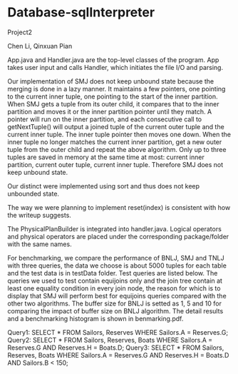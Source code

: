 # Database-sqlInterpreter

Project2

Chen Li, Qinxuan Pian

App.java and Handler.java are the top-level classes of the program. App takes user input and calls Handler, which initiates the file I/O and parsing. 

Our implementation of SMJ does not keep unbound state because the merging is done in a lazy manner. It maintains a few pointers, one pointing to the current inner tuple, one pointing to the start of the inner partition. When SMJ gets a tuple from its outer child, it compares that to the inner partition and moves it or the inner partition pointer until they match. A pointer will run on the inner partition, and each consecutive call to getNextTuple() will output a joined tuple of the current outer tuple and the current inner tuple. The inner tuple pointer then moves one down. When the inner tuple no longer matches the current inner partition, get a new outer tuple from the outer child and repeat the above algorithm. Only up to three tuples are saved in memory at the same time at most: current inner partition, current outer tuple, current inner tuple. Therefore SMJ does not keep unbound state. 

Our distinct were implemented using sort and thus does not keep unbounded state. 

The way we were planning to implement reset(index) is consistent with how the writeup suggests. 

The PhysicalPlanBuilder is integrated into handler.java. Logical operators and physical operators are placed under the corresponding package/folder with the same names. 

For benchmarking, we compare the performance of BNLJ, SMJ and TNLJ with three queries, the data we choose is about 5000 tuples for each table and the test data is in testData folder.  Test queries are listed below.  The queries we used to test contain equijoins only and the join tree contain at least one equality condition in every join node, the reason for which is to display that SMJ will perform best for equijoins queries compared with the other two algorithms.  The buffer size for BNLJ is setted as 1, 5 and 10 for comparing the impact of buffer size on BNLJ algorithm.  The detail results and a benchmarking histogram is shown in benmarking.pdf.

Query1: SELECT * FROM Sailors, Reserves WHERE Sailors.A = Reserves.G;
Query2: SELECT * FROM Sailors, Reserves, Boats WHERE Sailors.A = Reserves.G AND Reserves.H = Boats.D;
Query3: SELECT * FROM Sailors, Reserves, Boats WHERE Sailors.A = Reserves.G AND Reserves.H = Boats.D AND Sailors.B < 150;